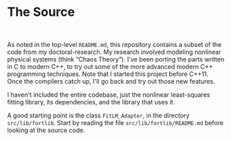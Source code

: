 The Source
==========

 

As noted in the top-level `README.md`, this repository contains a
subset of the code from my doctoral-research.  My research involved
modeling nonlinear physical systems (think “Chaos Theory”).  I've
been porting the parts written in C to modern C++, to try out some of
the more advanced modern C++ programming techniques.  Note that I
started this project before C++11.  Once the compilers catch up, I'll
go back and try out those new features.

I haven't included the entire codebase, just the nonlinear
least-squares fitting library, its dependencies, and the library that
uses it.

A good starting point is the class `FitLM_Adapter`, in the directory
`src/lib/fortlib`.  Start by reading the file
`src/lib/fortlib/README.md` before looking at the source code.
